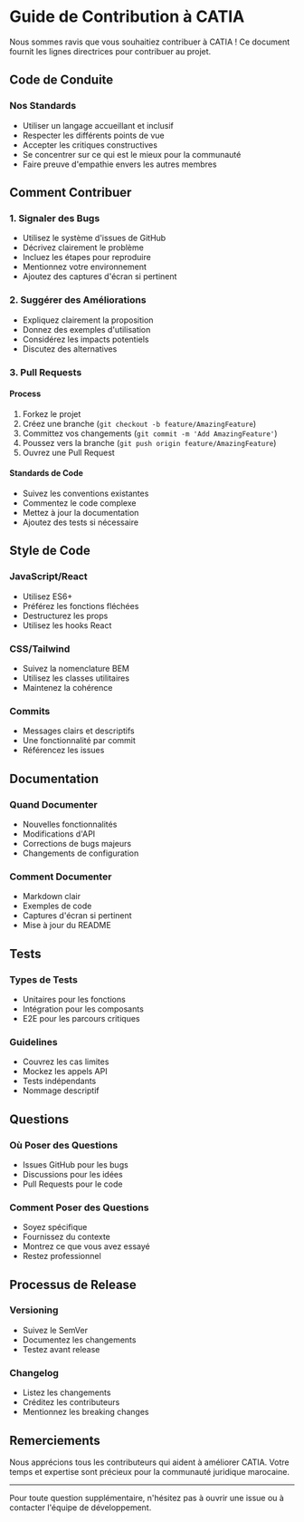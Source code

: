 # Guide de Contribution à CATIA

Nous sommes ravis que vous souhaitiez contribuer à CATIA ! Ce document fournit les lignes directrices pour contribuer au projet.

## Code de Conduite

### Nos Standards
- Utiliser un langage accueillant et inclusif
- Respecter les différents points de vue
- Accepter les critiques constructives
- Se concentrer sur ce qui est le mieux pour la communauté
- Faire preuve d'empathie envers les autres membres

## Comment Contribuer

### 1. Signaler des Bugs
- Utilisez le système d'issues de GitHub
- Décrivez clairement le problème
- Incluez les étapes pour reproduire
- Mentionnez votre environnement
- Ajoutez des captures d'écran si pertinent

### 2. Suggérer des Améliorations
- Expliquez clairement la proposition
- Donnez des exemples d'utilisation
- Considérez les impacts potentiels
- Discutez des alternatives

### 3. Pull Requests

#### Process
1. Forkez le projet
2. Créez une branche (`git checkout -b feature/AmazingFeature`)
3. Committez vos changements (`git commit -m 'Add AmazingFeature'`)
4. Poussez vers la branche (`git push origin feature/AmazingFeature`)
5. Ouvrez une Pull Request

#### Standards de Code
- Suivez les conventions existantes
- Commentez le code complexe
- Mettez à jour la documentation
- Ajoutez des tests si nécessaire

## Style de Code

### JavaScript/React
- Utilisez ES6+
- Préférez les fonctions fléchées
- Destructurez les props
- Utilisez les hooks React

### CSS/Tailwind
- Suivez la nomenclature BEM
- Utilisez les classes utilitaires
- Maintenez la cohérence

### Commits
- Messages clairs et descriptifs
- Une fonctionnalité par commit
- Référencez les issues

## Documentation

### Quand Documenter
- Nouvelles fonctionnalités
- Modifications d'API
- Corrections de bugs majeurs
- Changements de configuration

### Comment Documenter
- Markdown clair
- Exemples de code
- Captures d'écran si pertinent
- Mise à jour du README

## Tests

### Types de Tests
- Unitaires pour les fonctions
- Intégration pour les composants
- E2E pour les parcours critiques

### Guidelines
- Couvrez les cas limites
- Mockez les appels API
- Tests indépendants
- Nommage descriptif

## Questions

### Où Poser des Questions
- Issues GitHub pour les bugs
- Discussions pour les idées
- Pull Requests pour le code

### Comment Poser des Questions
- Soyez spécifique
- Fournissez du contexte
- Montrez ce que vous avez essayé
- Restez professionnel

## Processus de Release

### Versioning
- Suivez le SemVer
- Documentez les changements
- Testez avant release

### Changelog
- Listez les changements
- Créditez les contributeurs
- Mentionnez les breaking changes

## Remerciements

Nous apprécions tous les contributeurs qui aident à améliorer CATIA. Votre temps et expertise sont précieux pour la communauté juridique marocaine.

---

Pour toute question supplémentaire, n'hésitez pas à ouvrir une issue ou à contacter l'équipe de développement.
